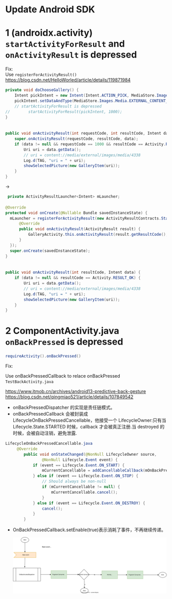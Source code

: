 # Update Android SDK

# 1 (androidx.activity) `startActivityForResult` and `onActivityResult` is depressed

Fix:  
Use `registerForActivityResult()`
https://blog.csdn.net/HelloWorled/article/details/119871984

```java
private void doChooseGallery() {
    Intent pickIntent = new Intent(Intent.ACTION_PICK, MediaStore.Images.Media.EXTERNAL_CONTENT_URI);
    pickIntent.setDataAndType(MediaStore.Images.Media.EXTERNAL_CONTENT_URI, "image/*");
    // startActivityForResult is depressed
//        startActivityForResult(pickIntent, 1000);
}


public void onActivityResult(int requestCode, int resultCode, Intent data) {
    super.onActivityResult(requestCode, resultCode, data);
    if (data != null && requestCode == 1000 && resultCode == Activity.RESULT_OK) {
        Uri uri = data.getData();
        // uri = content://media/external/images/media/4338
        Log.d(TAG, "uri = " + uri);
        showSelectedPicture(new GalleryItem(uri));
    }
}
```

->

```java
 private ActivityResultLauncher<Intent> mLauncher;

@Override
protected void onCreate(@Nullable Bundle savedInstanceState) {
  mLauncher = registerForActivityResult(new ActivityResultContracts.StartActivityForResult(), new ActivityResultCallback<ActivityResult>() {
      @Override
      public void onActivityResult(ActivityResult result) {
          GalleryActivity.this.onActivityResult(result.getResultCode(), result.getData());
      }
  });
  super.onCreate(savedInstanceState);
}


public void onActivityResult(int resultCode, Intent data) {
    if (data != null && resultCode == Activity.RESULT_OK) {
        Uri uri = data.getData();
        // uri = content://media/external/images/media/4338
        Log.d(TAG, "uri = " + uri);
        showSelectedPicture(new GalleryItem(uri));
    }
}

```

# 2 ComponentActivity.java `onBackPressed` is depressed

```java
requireActivity().onBackPressed()
```

Fix:

Use onBackPressedCallback to relace onBackPressed
`TestBackActivity.java`

https://www.itmob.cn/archives/android13-predictive-back-gesture
https://blog.csdn.net/qingmiao521/article/details/107849542

- onBackPressedDispatcher 的实现是责任链模式。
- onBackPressedCallback 会被封装成 LifecycleOnBackPressedCancellable，他接受一个 LifecycleOwner:只有当 Lifecycle.State.STARTED 时候，callback 才会被真正注册.当 destroyed 的时候，会被自动注销，避免泄露.

```java
LifecycleOnBackPressedCancellable.java
     @Override
        public void onStateChanged(@NonNull LifecycleOwner source,
                @NonNull Lifecycle.Event event) {
            if (event == Lifecycle.Event.ON_START) {
                mCurrentCancellable = addCancellableCallback(mOnBackPressedCallback);
            } else if (event == Lifecycle.Event.ON_STOP) {
                // Should always be non-null
                if (mCurrentCancellable != null) {
                    mCurrentCancellable.cancel();
                }
            } else if (event == Lifecycle.Event.ON_DESTROY) {
                cancel();
            }
        }
```

- OnBackPressedCallback.setEnable(true)表示消耗了事件，不再继续传递。

  ![android_back_event](../../draw_files/android/android_back_event.drawio.svg)
